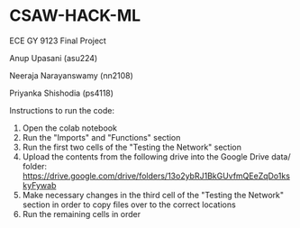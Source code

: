 # CSAW-HACK-ML
ECE GY 9123 Final Project

Anup Upasani (asu224)

Neeraja Narayanswamy (nn2108)

Priyanka Shishodia (ps4118)



Instructions to run the code:

1. Open the colab notebook
2. Run the "Imports" and "Functions" section
3. Run the first two cells of the "Testing the Network" section
4. Upload the contents from the following drive into the Google Drive data/ folder: https://drive.google.com/drive/folders/13o2ybRJ1BkGUvfmQEeZqDo1kskyFywab
5. Make necessary changes in the third cell of the "Testing the Network" section in order to copy files over to the correct locations
6. Run the remaining cells in order
